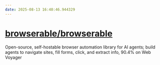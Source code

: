 ```yaml
---
date: 2025-08-13 16:40:46.944329
---
```


# [browserable/browserable](https://github.com/browserable/browserable)

Open-source, self-hostable browser automation library for AI agents; build agents to navigate sites, fill forms, click, and extract info, 90.4% on Web Voyager